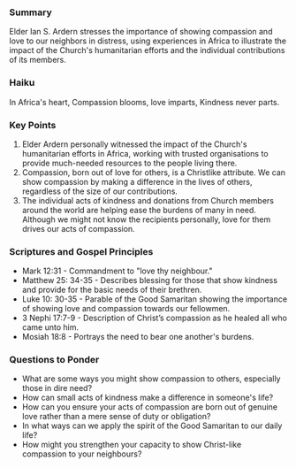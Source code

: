 ### Summary

Elder Ian S. Ardern stresses the importance of showing compassion and love to our neighbors in distress, using experiences in Africa to illustrate the impact of the Church's humanitarian efforts and the individual contributions of its members.

### Haiku

In Africa's heart,
Compassion blooms, love imparts,
Kindness never parts.

### Key Points

1. Elder Ardern personally witnessed the impact of the Church's humanitarian efforts in Africa, working with trusted organisations to provide much-needed resources to the people living there.
2. Compassion, born out of love for others, is a Christlike attribute. We can show compassion by making a difference in the lives of others, regardless of the size of our contributions.
3. The individual acts of kindness and donations from Church members around the world are helping ease the burdens of many in need. Although we might not know the recipients personally, love for them drives our acts of compassion.

### Scriptures and Gospel Principles

- Mark 12:31 - Commandment to "love thy neighbour."
- Matthew 25: 34-35 - Describes blessing for those that show kindness and provide for the basic needs of their brethren.
- Luke 10: 30-35 - Parable of the Good Samaritan showing the importance of showing love and compassion towards our fellowmen.
- 3 Nephi 17:7-9 - Description of Christ’s compassion as he healed all who came unto him.
- Mosiah 18:8 - Portrays the need to bear one another's burdens. 

### Questions to Ponder

- What are some ways you might show compassion to others, especially those in dire need?
- How can small acts of kindness make a difference in someone's life?
- How can you ensure your acts of compassion are born out of genuine love rather than a mere sense of duty or obligation?
- In what ways can we apply the spirit of the Good Samaritan to our daily life?
- How might you strengthen your capacity to show Christ-like compassion to your neighbours?